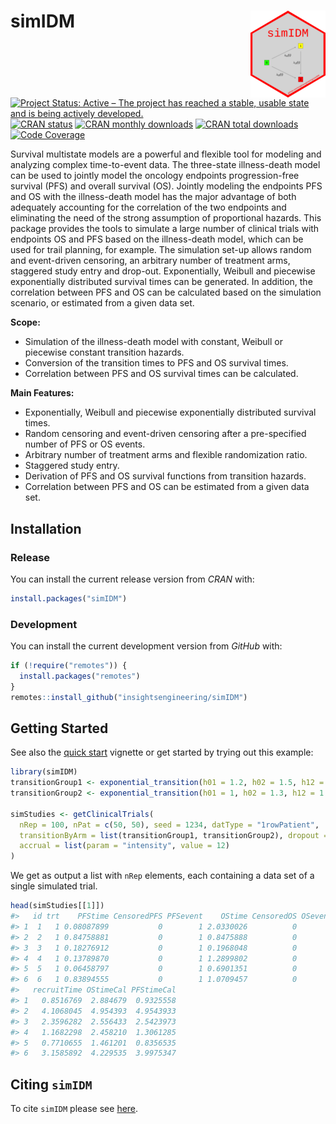 
<!-- markdownlint-disable-file -->

<!-- README.md needs to be generated from README.Rmd. Please edit that file -->

# simIDM <img src="man/figures/logo.svg" align="right" height="139" />

<!-- badges: start -->

[![Project Status: Active – The project has reached a stable, usable
state and is being actively
developed.](https://www.repostatus.org/badges/latest/active.svg)](https://www.repostatus.org/#active)
[![CRAN
status](https://www.r-pkg.org/badges/version-last-release/simIDM)](https://www.r-pkg.org/badges/version-last-release/simIDM)
[![CRAN monthly
downloads](https://cranlogs.r-pkg.org/badges/simIDM)](https://cranlogs.r-pkg.org/badges/simIDM)
[![CRAN total
downloads](https://cranlogs.r-pkg.org/badges/grand-total/simIDM)](https://cranlogs.r-pkg.org/badges/grand-total/simIDM)
[![Code
Coverage](https://raw.githubusercontent.com/insightsengineering/simIDM/_xml_coverage_reports/data/main/badge.svg)](https://raw.githubusercontent.com/insightsengineering/simIDM/_xml_coverage_reports/data/main/coverage.xml)
<!-- badges: end -->  

Survival multistate models are a powerful and flexible tool for modeling
and analyzing complex time-to-event data. The three-state illness-death
model can be used to jointly model the oncology endpoints
progression-free survival (PFS) and overall survival (OS). Jointly
modeling the endpoints PFS and OS with the illness-death model has the
major advantage of both adequately accounting for the correlation of the
two endpoints and eliminating the need of the strong assumption of
proportional hazards. This package provides the tools to simulate a
large number of clinical trials with endpoints OS and PFS based on the
illness-death model, which can be used for trail planning, for example.
The simulation set-up allows random and event-driven censoring, an
arbitrary number of treatment arms, staggered study entry and drop-out.
Exponentially, Weibull and piecewise exponentially distributed survival
times can be generated. In addition, the correlation between PFS and OS
can be calculated based on the simulation scenario, or estimated from a
given data set.

**Scope:**

- Simulation of the illness-death model with constant, Weibull or
  piecewise constant transition hazards.
- Conversion of the transition times to PFS and OS survival times.
- Correlation between PFS and OS survival times can be calculated.

**Main Features:**

- Exponentially, Weibull and piecewise exponentially distributed
  survival times.
- Random censoring and event-driven censoring after a pre-specified
  number of PFS or OS events.
- Arbitrary number of treatment arms and flexible randomization ratio.
- Staggered study entry.
- Derivation of PFS and OS survival functions from transition hazards.
- Correlation between PFS and OS can be estimated from a given data set.

## Installation

### Release

You can install the current release version from *CRAN* with:

``` r
install.packages("simIDM")
```

### Development

You can install the current development version from *GitHub* with:

``` r
if (!require("remotes")) {
  install.packages("remotes")
}
remotes::install_github("insightsengineering/simIDM")
```

## Getting Started

See also the [quick
start](https://insightsengineering.github.io/simIDM/main/articles/quickstart.html)
vignette or get started by trying out this example:

``` r
library(simIDM)
transitionGroup1 <- exponential_transition(h01 = 1.2, h02 = 1.5, h12 = 1.6)
transitionGroup2 <- exponential_transition(h01 = 1, h02 = 1.3, h12 = 1.7)

simStudies <- getClinicalTrials(
  nRep = 100, nPat = c(50, 50), seed = 1234, datType = "1rowPatient",
  transitionByArm = list(transitionGroup1, transitionGroup2), dropout = list(rate = 0.1, time = 12),
  accrual = list(param = "intensity", value = 12)
)
```

We get as output a list with `nRep` elements, each containing a data set
of a single simulated trial.

``` r
head(simStudies[[1]])
#>   id trt    PFStime CensoredPFS PFSevent    OStime CensoredOS OSevent
#> 1  1   1 0.08087899           0        1 2.0330026          0       1
#> 2  2   1 0.84758881           0        1 0.8475888          0       1
#> 3  3   1 0.18276912           0        1 0.1968048          0       1
#> 4  4   1 0.13789870           0        1 1.2899802          0       1
#> 5  5   1 0.06458797           0        1 0.6901351          0       1
#> 6  6   1 0.83894555           0        1 1.0709457          0       1
#>   recruitTime OStimeCal PFStimeCal
#> 1   0.8516769  2.884679  0.9325558
#> 2   4.1068045  4.954393  4.9543933
#> 3   2.3596282  2.556433  2.5423973
#> 4   1.1682298  2.458210  1.3061285
#> 5   0.7710655  1.461201  0.8356535
#> 6   3.1585892  4.229535  3.9975347
```

## Citing `simIDM`

To cite `simIDM` please see
[here](https://insightsengineering.github.io/simIDM/main/authors.html#citation).
